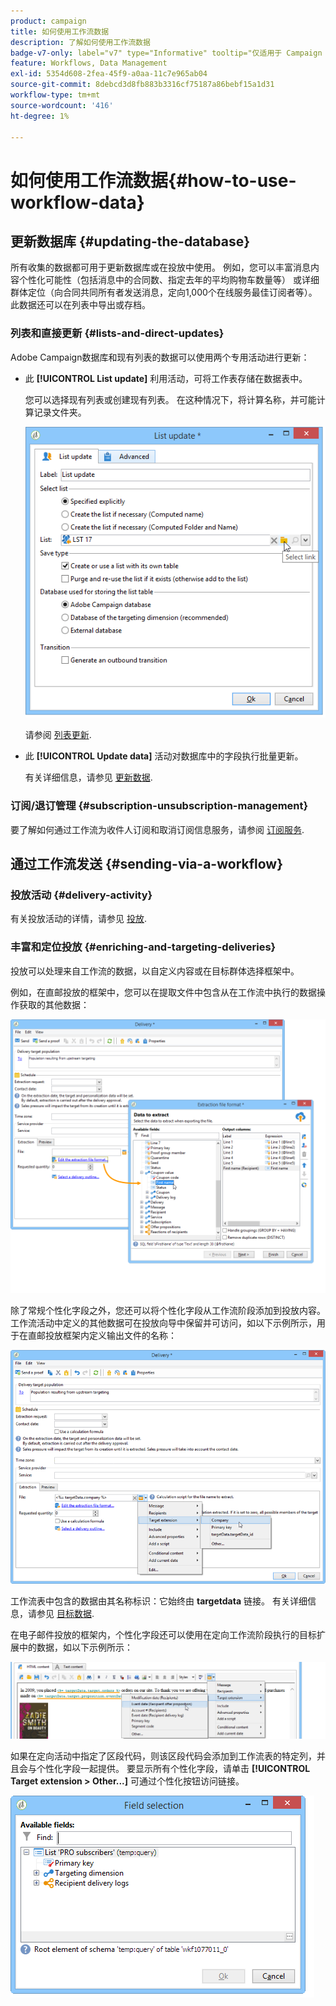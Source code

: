 ```yaml
---
product: campaign
title: 如何使用工作流数据
description: 了解如何使用工作流数据
badge-v7-only: label="v7" type="Informative" tooltip="仅适用于 Campaign Classic v7"
feature: Workflows, Data Management
exl-id: 5354d608-2fea-45f9-a0aa-11c7e965ab04
source-git-commit: 8debcd3d8fb883b3316cf75187a86bebf15a1d31
workflow-type: tm+mt
source-wordcount: '416'
ht-degree: 1%

---
```


# 如何使用工作流数据{#how-to-use-workflow-data}



## 更新数据库 {#updating-the-database}

所有收集的数据都可用于更新数据库或在投放中使用。 例如，您可以丰富消息内容个性化可能性（包括消息中的合同数、指定去年的平均购物车数量等） 或详细群体定位（向合同共同所有者发送消息，定向1,000个在线服务最佳订阅者等）。 此数据还可以在列表中导出或存档。

### 列表和直接更新 {#lists-and-direct-updates}

Adobe Campaign数据库和现有列表的数据可以使用两个专用活动进行更新：

* 此 **[!UICONTROL List update]** 利用活动，可将工作表存储在数据表中。

  您可以选择现有列表或创建现有列表。 在这种情况下，将计算名称，并可能计算记录文件夹。

  ![](assets/s_user_create_list.png)

  请参阅 [列表更新](list-update.md).

* 此 **[!UICONTROL Update data]** 活动对数据库中的字段执行批量更新。

  有关详细信息，请参见 [更新数据](update-data.md).

### 订阅/退订管理 {#subscription-unsubscription-management}

要了解如何通过工作流为收件人订阅和取消订阅信息服务，请参阅 [订阅服务](subscription-services.md).

## 通过工作流发送 {#sending-via-a-workflow}

### 投放活动 {#delivery-activity}

有关投放活动的详情，请参见 [投放](delivery.md).

### 丰富和定位投放 {#enriching-and-targeting-deliveries}

投放可以处理来自工作流的数据，以自定义内容或在目标群体选择框架中。

例如，在直邮投放的框架中，您可以在提取文件中包含从在工作流中执行的数据操作获取的其他数据：

![](assets/s_advuser_add_data_postal_mail.png)

除了常规个性化字段之外，您还可以将个性化字段从工作流阶段添加到投放内容。 工作流活动中定义的其他数据可在投放向导中保留并可访问，如以下示例所示，用于在直邮投放框架内定义输出文件的名称：

![](assets/s_advuser_using_additional_data.png)

工作流表中包含的数据由其名称标识：它始终由 **targetdata** 链接。 有关详细信息，请参见 [目标数据](data-life-cycle.md#target-data).

在电子邮件投放的框架内，个性化字段还可以使用在定向工作流阶段执行的目标扩展中的数据，如以下示例所示：

![](assets/s_advuser_add_data_email.png)

如果在定向活动中指定了区段代码，则该区段代码会添加到工作流表的特定列，并且会与个性化字段一起提供。 要显示所有个性化字段，请单击 **[!UICONTROL Target extension > Other...]** 可通过个性化按钮访问链接。

![](assets/s_advuser_segment_code_select.png)
